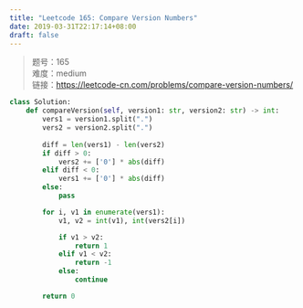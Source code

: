 ```yaml
---
title: "Leetcode 165: Compare Version Numbers"
date: 2019-03-31T22:17:14+08:00
draft: false
---
```


> 题号：165<br>
> 难度：medium<br>
> 链接：https://leetcode-cn.com/problems/compare-version-numbers/


```python
class Solution:
    def compareVersion(self, version1: str, version2: str) -> int:
        vers1 = version1.split(".")
        vers2 = version2.split(".")
        
        diff = len(vers1) - len(vers2)
        if diff > 0:
            vers2 += ['0'] * abs(diff)
        elif diff < 0:
            vers1 += ['0'] * abs(diff)
        else:
            pass

        for i, v1 in enumerate(vers1):
            v1, v2 = int(v1), int(vers2[i])

            if v1 > v2:
                return 1
            elif v1 < v2:
                return -1
            else:
                continue

        return 0
```